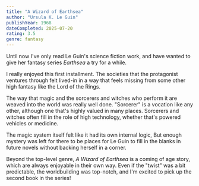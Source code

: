 ```yaml
---
title: "A Wizard of Earthsea"
author: "Ursula K. Le Guin"
publishYear: 1968
dateCompleted: 2025-07-20
rating: 3.5
genre: fantasy
---
```


Until now I've only read Le Guin's science fiction work, and have wanted to give her
fantasy series _Earthsea_ a try for a while.

I really enjoyed this first installment. The societies that the protagonist ventures
through felt lived-in in a way that feels missing from some other high fantasy like the
Lord of the Rings.

The way that magic and the sorcerers and witches who perform it are weaved into the world
was really well done. "Sorcerer" is a vocation like any other, although one that's highly
valued in many places. Sorcerers and witches often fill in the role of high technology,
whether that's powered vehicles or medicine.

The magic system itself felt like it had its own internal logic, But enough mystery was
left for there to be places for Le Guin to fill in the blanks in future novels without
backing herself in a corner.

Beyond the top-level genre, _A Wizard of Earthsea_ is a coming of age story, which are
always enjoyable in their own way. Even if the "twist" was a bit predictable, the
worldbuilding was top-notch, and I'm excited to pick up the second book in the series!
